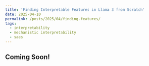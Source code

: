 ```yaml
---
title: 'Finding Interpretable Features in Llama 3 from Scratch'
date: 2025-04-10
permalink: /posts/2025/04/finding-features/
tags:
  - interpretability
  - mechanistic interpretability
  - saes
---
```


## Coming Soon!


<!-- hello -->

<!-- ## Motivation

Large Language Models (LLMs) are useful tools for a variety of downstream 
applications, including coding tasks, writing tasks, educational assistance,
and more. Historically, it has been difficult to understand why LLMs, and 
neural nets more broadly, produce a certain output for a given input. The field
of mechanistic interpretability aims to understand the internal workings of 
machine learning models, so that users and scientists can be better informed
about their behavior. This is desirable for a number of reasons:

1. Safety
2. Increase performance -->




<!-- Aren't headings cool?
------

Here's some example code in Python:
```python
def train_autoencoder(data, hidden_size=64, epochs=100):
    # Define a simple autoencoder model
    model = nn.Sequential(
        nn.Linear(data.shape[1], hidden_size),
        nn.ReLU(),
        nn.Linear(hidden_size, data.shape[1])
    )
    
    optimizer = torch.optim.Adam(model.parameters())
    criterion = nn.MSELoss()
    
    # Training loop
    for epoch in range(epochs):
        optimizer.zero_grad()
        
        # Forward pass
        encoded = model(data)
        loss = criterion(encoded, data)
        
        # Backward pass
        loss.backward()
        optimizer.step()
        
        if epoch % 10 == 0:
            print(f"Epoch {epoch}, Loss: {loss.item():.4f}")
            
    return model
```


We can express the autoencoder mathematically. For an input vector $x$, the encoder maps it to a hidden representation $h$ through:

$h = \sigma(W_1x + b_1)$

where $W_1$ is the weight matrix, $b_1$ is the bias vector, and $\sigma$ is the ReLU activation function.

The decoder then maps this hidden representation back to reconstruct the input:

$\hat{x} = W_2h + b_2$

The training objective is to minimize the reconstruction error:

$\mathcal{L} = \frac{1}{n}\sum_{i=1}^n \|x_i - \hat{x}_i\|^2$

where $n$ is the number of training examples.

In our code above, this is implemented using PyTorch's MSE loss: -->